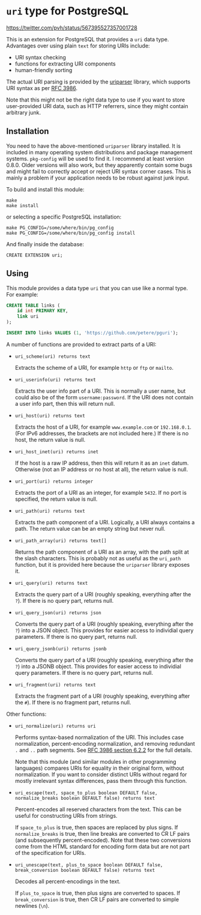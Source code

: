 `uri` type for PostgreSQL
=========================

https://twitter.com/pvh/status/567395527357001728

This is an extension for PostgreSQL that provides a `uri` data type.
Advantages over using plain `text` for storing URIs include:

- URI syntax checking
- functions for extracting URI components
- human-friendly sorting

The actual URI parsing is provided by the
[uriparser](http://uriparser.sourceforge.net/) library, which supports
URI syntax as per [RFC 3986](http://tools.ietf.org/html/rfc3986).

Note that this might not be the right data type to use if you want to
store user-provided URI data, such as HTTP referrers, since they might
contain arbitrary junk.

Installation
------------

You need to have the above-mentioned `uriparser` library installed.
It is included in many operating system distributions and package
management systems.  `pkg-config` will be used to find it.  I
recommend at least version 0.8.0.  Older versions will also work, but
they apparently contain some bugs and might fail to correctly accept
or reject URI syntax corner cases.  This is mainly a problem if your
application needs to be robust against junk input.

To build and install this module:

    make
    make install

or selecting a specific PostgreSQL installation:

    make PG_CONFIG=/some/where/bin/pg_config
    make PG_CONFIG=/some/where/bin/pg_config install

And finally inside the database:

    CREATE EXTENSION uri;

Using
-----

This module provides a data type `uri` that you can use like a normal
type.  For example:

```sql
CREATE TABLE links (
    id int PRIMARY KEY,
    link uri
);

INSERT INTO links VALUES (1, 'https://github.com/petere/pguri');
```

A number of functions are provided to extract parts of a URI:

- `uri_scheme(uri) returns text`

    Extracts the scheme of a URI, for example `http` or `ftp` or
    `mailto`.

- `uri_userinfo(uri) returns text`

    Extracts the user info part of a URI.  This is normally a user
    name, but could also be of the form `username:password`.  If the
    URI does not contain a user info part, then this will return null.

- `uri_host(uri) returns text`

    Extracts the host of a URI, for example `www.example.com` or
    `192.168.0.1`.  (For IPv6 addresses, the brackets are not included
    here.)  If there is no host, the return value is null.

- `uri_host_inet(uri) returns inet`

    If the host is a raw IP address, then this will return it as an
    `inet` datum.  Otherwise (not an IP address or no host at all),
    the return value is null.

- `uri_port(uri) returns integer`

    Extracts the port of a URI as an integer, for example `5432`.  If
    no port is specified, the return value is null.

- `uri_path(uri) returns text`

    Extracts the path component of a URI.  Logically, a URI always
    contains a path.  The return value can be an empty string but
    never null.

- `uri_path_array(uri) returns text[]`

    Returns the path component of a URI as an array, with the path
    split at the slash characters.  This is probably not as useful as
    the `uri_path` function, but it is provided here because the
    `uriparser` library exposes it.

- `uri_query(uri) returns text`

    Extracts the query part of a URI (roughly speaking, everything
    after the `?`).  If there is no query part, returns null.

- `uri_query_json(uri) returns json`

    Converts the query part of a URI (roughly speaking, everything
    after the `?`) into a JSON object. This provides for easier access
    to individial query parameters. If there is no query part, returns null.

- `uri_query_jsonb(uri) returns jsonb`

    Converts the query part of a URI (roughly speaking, everything
    after the `?`) into a JSONB object. This provides for easier access
    to individial query parameters. If there is no query part, returns null.

- `uri_fragment(uri) returns text`

    Extracts the fragment part of a URI (roughly speaking, everything
    after the `#`).  If there is no fragment part, returns null.

Other functions:

- `uri_normalize(uri) returns uri`

    Performs syntax-based normalization of the URI.  This includes
    case normalization, percent-encoding normalization, and removing
    redundant `.` and `..` path segments.  See
    [RFC 3986 section 6.2.2](http://tools.ietf.org/html/rfc3986#section-6.2.2)
    for the full details.

    Note that this module (and similar modules in other programming
    languages) compares URIs for equality in their original form,
    without normalization.  If you want to consider distinct URIs
    without regard for mostly irrelevant syntax differences, pass them
    through this function.

- `uri_escape(text, space_to_plus boolean DEFAULT false, normalize_breaks boolean DEFAULT false) returns text`

    Percent-encodes all reserved characters from the text.  This can
    be useful for constructing URIs from strings.

    If `space_to_plus` is true, then spaces are replaced by plus
    signs.  If `normalize_breaks` is true, then line breaks are
    converted to CR LF pairs (and subsequently percent-encoded).  Note
    that these two conversions come from the HTML standard for
    encoding form data but are not part of the specification for URIs.

- `uri_unescape(text, plus_to_space boolean DEFAULT false, break_conversion boolean DEFAULT false) returns text`

    Decodes all percent-encodings in the text.

    If `plus_to_space` is true, then plus signs are converted to
    spaces.  If `break_conversion` is true, then CR LF pairs are
    converted to simple newlines (`\n`).
